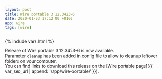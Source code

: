 ```yaml
---
layout: post
title: Wire portable 3.12.3423-6
date: 2020-01-03 17:12:00 +0100
app: wire
tags: [wire]
---
```

{% include vars.html %}

Release of Wire portable 3.12.3423-6 is now available.<br />
Parameter `cleanup` has been added in config file to allow to cleanup leftover folders on your computer.<br />
You can find links to download this release on the [Wire portable page]({{ var_seo_url | append: '/app/wire-portable/' }}).